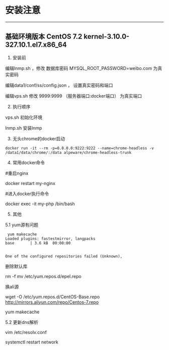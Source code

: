 # 安装注意
-------------
## 基础环境版本 CentOS 7.2 kernel-3.10.0-327.10.1.el7.x86_64

1. 安装前

编辑lnmp.sh ，修改 数据库密码 MYSQL_ROOT_PASSWORD=weibo.com  为真实密码

编辑data1/conf/ss/config.json ， 设置真实密码和端口

编辑vps.sh 修改 9999:9999 （服务器端口:docker端口） 为真实端口


2. 执行顺序

vps.sh  初始化环境

lnmp.sh 安装lnmp


3. 无头chrome的docker启动
```
docker run -it --rm -p=0.0.0.0:9222:9222 --name=chrome-headless -v /data1/data/chrome/:/data alpeware/chrome-headless-trunk
```

4. 常用docker命令

#重启nginx

docker restart my-nginx 

#进入docker执行命令

docker exec -it  my-php /bin/bash

5. 其他

5.1 yum源有问题

 ```
  yum makecache
Loaded plugins: fastestmirror, langpacks
base       | 3.6 kB  00:00:00     


 One of the configured repositories failed (Unknown),
 ```
 
 删除默认库 
 
 rm -f mv /etc/yum.repos.d/epel.repo
 
 换ali源
 
 wget -O /etc/yum.repos.d/CentOS-Base.repo http://mirrors.aliyun.com/repo/Centos-7.repo
 
 yum makecache
 
 5.2 更新dns解析
 
 vim /etc/resolv.conf 
 
 systemctl restart network
